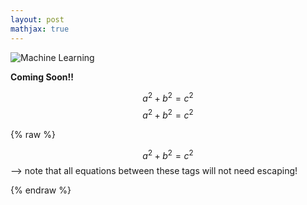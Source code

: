 ```yaml
---
layout: post
mathjax: true
---
```



![Machine Learning]({{site.baseurl}}/images/LR.png)

**Coming Soon!!**

$$a^2 + b^2 = c^2$$
$$a^2 + b^2 = c^2$$

 {% raw %} 
 	
$$a^2 + b^2 = c^2$$--> note that all equations between these tags will not need escaping!	

 {% endraw %} 
